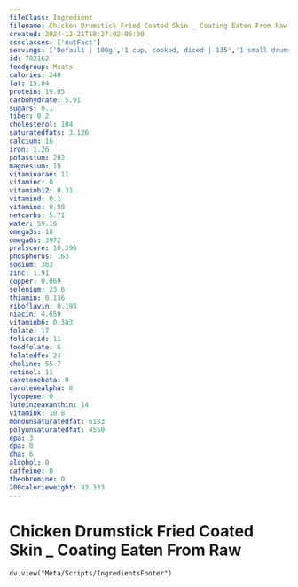 ```yaml
---
fileClass: Ingredient
filename: Chicken Drumstick Fried Coated Skin _ Coating Eaten From Raw
created: 2024-12-21T19:27:02-06:00
cssclasses: ['nutFact']
servings: ['Default | 100g','1 cup, cooked, diced | 135','1 small drumstick | 65','1 medium drumstick | 85','1 large drumstick | 110','1 oz, cooked | 28']
id: 782162
foodgroup: Meats
calories: 240
fat: 15.04
protein: 19.05
carbohydrate: 5.91
sugars: 0.1
fiber: 0.2
cholesterol: 104
saturatedfats: 3.126
calcium: 16
iron: 1.26
potassium: 202
magnesium: 19
vitaminarae: 11
vitaminc: 0
vitaminb12: 0.31
vitamind: 0.1
vitamine: 0.98
netcarbs: 5.71
water: 59.16
omega3s: 18
omega6s: 3972
pralscore: 10.396
phosphorus: 163
sodium: 363
zinc: 1.91
copper: 0.069
selenium: 23.6
thiamin: 0.136
riboflavin: 0.198
niacin: 4.659
vitaminb6: 0.303
folate: 17
folicacid: 11
foodfolate: 6
folatedfe: 24
choline: 55.7
retinol: 11
carotenebeta: 0
carotenealpha: 0
lycopene: 0
luteinzeaxanthin: 14
vitamink: 10.8
monounsaturatedfat: 6183
polyunsaturatedfat: 4550
epa: 3
dpa: 8
dha: 6
alcohol: 0
caffeine: 0
theobromine: 0
200calorieweight: 83.333
---
```


# Chicken Drumstick Fried Coated Skin _ Coating Eaten From Raw

```dataviewjs
dv.view("Meta/Scripts/IngredientsFooter")
```
